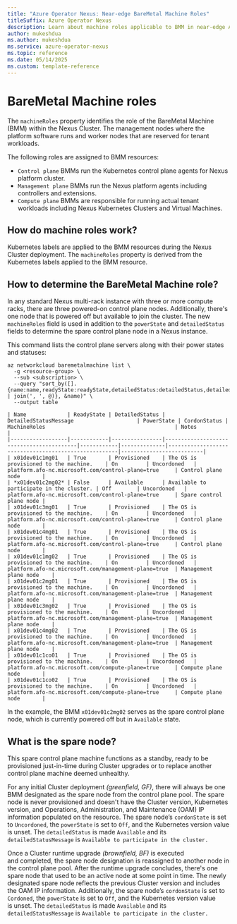 ```yaml
---
title: "Azure Operator Nexus: Near-edge BareMetal Machine Roles"
titleSuffix: Azure Operator Nexus
description: Learn about machine roles applicable to BMM in near-edge Azure Operator Nexus instances.
author: mukeshdua
ms.author: mukeshdua
ms.service: azure-operator-nexus
ms.topic: reference
ms.date: 05/14/2025
ms.custom: template-reference
---
```


# BareMetal Machine roles

The `machineRoles` property identifies the role of the BareMetal Machine (BMM) within the Nexus Cluster.
The management nodes where the platform software runs and worker nodes that are reserved for tenant workloads.

The following roles are assigned to BMM resources:

  - `Control plane` BMMs run the Kubernetes control plane agents for Nexus platform cluster.
  - `Management plane` BMMs run the Nexus platform agents including controllers and extensions.
  - `Compute plane` BMMs are responsible for running actual tenant workloads including Nexus Kubernetes Clusters and Virtual Machines.

## How do machine roles work?

Kubernetes labels are applied to the BMM resources during the Nexus Cluster deployment.
The `machineRoles` property is derived from the Kubernetes labels applied to the BMM resource.

## How to determine the BareMetal Machine role?

In any standard Nexus multi-rack instance with three or more compute racks, there are three powered-on control plane nodes.
Additionally, there's one node that is powered off but available to join the cluster.
The new `machineRoles` field is used in addition to the `powerState` and `detailedStatus` fields to determine the spare control plane node in a Nexus instance.

This command lists the control plane servers along with their power states and statuses:

```azurecli
az networkcloud baremetalmachine list \
  -g <resource-group> \
  --sub <subscription> \
  --query "sort_by([].{name:name,readyState:readyState,detailedStatus:detailedStatus,detailedStatusMessage:detailedStatusMessage,powerState:powerState,cordonStatus:cordonStatus,machineRoles:machineRoles | join(', ', @)}, &name)" \
  --output table

| Name             | ReadyState | DetailedStatus | DetailedStatusMessage                    | PowerState | CordonStatus | MachineRoles                                         | Notes                    |
|------------------|------------|----------------|------------------------------------------|------------|--------------|------------------------------------------------------|--------------------------|
| x01dev01c1mg01   | True       | Provisioned    | The OS is provisioned to the machine.    | On         | Uncordoned   | platform.afo-nc.microsoft.com/control-plane=true     | Control plane node       |
| *x01dev01c2mg02* | False      | Available      | Available to participate in the cluster. | Off        | Uncordoned   | platform.afo-nc.microsoft.com/control-plane=true     | Spare control plane node |
| x01dev01c3mg01   | True       | Provisioned    | The OS is provisioned to the machine.    | On         | Uncordoned   | platform.afo-nc.microsoft.com/control-plane=true     | Control plane node       |
| x01dev01c4mg01   | True       | Provisioned    | The OS is provisioned to the machine.    | On         | Uncordoned   | platform.afo-nc.microsoft.com/control-plane=true     | Control plane node       |
| x01dev01c1mg02   | True       | Provisioned    | The OS is provisioned to the machine.    | On         | Uncordoned   | platform.afo-nc.microsoft.com/management-plane=true  | Management plane node    |
| x01dev01c2mg01   | True       | Provisioned    | The OS is provisioned to the machine.    | On         | Uncordoned   | platform.afo-nc.microsoft.com/management-plane=true  | Management plane node    |
| x01dev01c3mg02   | True       | Provisioned    | The OS is provisioned to the machine.    | On         | Uncordoned   | platform.afo-nc.microsoft.com/management-plane=true  | Management plane node    |
| x01dev01c4mg02   | True       | Provisioned    | The OS is provisioned to the machine.    | On         | Uncordoned   | platform.afo-nc.microsoft.com/management-plane=true  | Management plane node    |
| x01dev01c1co01   | True       | Provisioned    | The OS is provisioned to the machine.    | On         | Uncordoned   | platform.afo-nc.microsoft.com/compute-plane=true     | Compute plane node       |
| x01dev01c1co02   | True       | Provisioned    | The OS is provisioned to the machine.    | On         | Uncordoned   | platform.afo-nc.microsoft.com/compute-plane=true     | Compute plane node       |
```

In the example, the BMM `x01dev01c2mg02` serves as the spare control plane node, which is currently powered off but in `Available` state.

## What is the spare node?

This spare control plane machine functions as a standby, ready to be provisioned just-in-time during Cluster upgrades or to replace another control plane machine deemed unhealthy.

For any initial Cluster deployment *(greenfield, GF)*, there will always be one BMM designated as the spare node from the control plane pool.
The spare node is never provisioned and doesn't have the Cluster version, Kubernetes version, and Operations, Administration, and Maintenance (OAM) IP information populated on the resource.
The spare node’s `cordonState` is set to `Uncordoned`, the `powerState` is set to `Off`, and the Kubernetes version value is unset.
The `detailedStatus` is made `Available` and its `detailedStatusMessage` is `Available to participate in the cluster.`

Once a Cluster runtime upgrade *(brownfield, BF)* is executed and completed, the spare node designation is reassigned to another node in the control plane pool.
After the runtime upgrade concludes, there's one spare node that used to be an active node at some point in time.
The newly designated spare node reflects the previous Cluster version and includes the OAM IP information.
Additionally, the spare node’s `cordonState` is set to `Cordoned`, the `powerState` is set to `Off`, and the Kubernetes version value is unset.
The `detailedStatus` is made `Available` and its `detailedStatusMessage` is `Available to participate in the cluster.`
